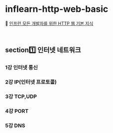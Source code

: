# inflearn-http-web-basic

🔗 [인프런 모든 개발자를 위한 HTTP 웹 기본 지식](https://www.inflearn.com/course/http-%EC%9B%B9-%EB%84%A4%ED%8A%B8%EC%9B%8C%ED%81%AC/dashboard)

<br>

## section1️⃣ 인터넷 네트워크
### 1강 인터넷 통신
### 2강 IP(인터넷 프로토콜)
### 3강 TCP,UDP
### 4강 PORT
### 5강 DNS
<br>
